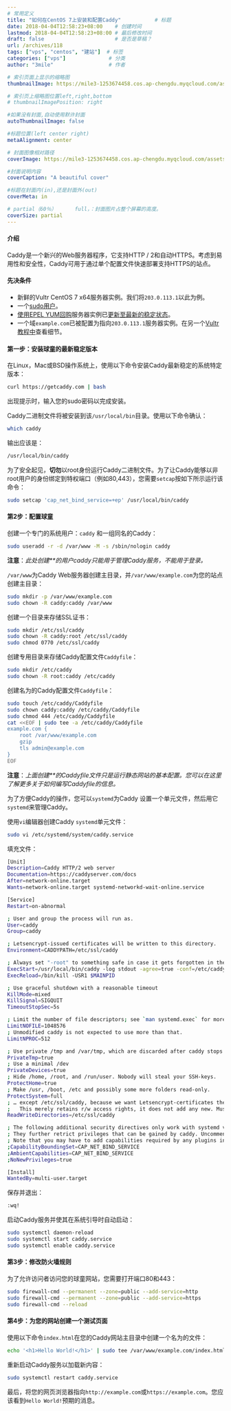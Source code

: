 ```yaml
---
# 常用定义
title: "如何在CentOS 7上安装和配置Caddy"           # 标题
date: 2018-04-04T12:58:23+08:00    # 创建时间
lastmod: 2018-04-04T12:58:23+08:00 # 最后修改时间
draft: false                       # 是否是草稿？
url: /archives/118
tags: ["vps", "centos", "建站"]  # 标签
categories: ["vps"]              # 分类
author: "3mile"                  # 作者

# 索引页面上显示的缩略图
thumbnailImage: https://mile3-1253674458.cos.ap-chengdu.myqcloud.com/assets/cover/6.jpg

# 索引页上缩略图位置left,right,bottom
# thumbnailImagePosition: right

#如果没有封面,自动使用默许封面
autoThumbnailImage: false

#标题位置(left center right)
metaAlignment: center

# 封面图像相对路径
coverImage: https://mile3-1253674458.cos.ap-chengdu.myqcloud.com/assets/cover/6.jpg

#封面说明内容
coverCaption: "A beautiful cover"

#标题在封面内(in),还是封面外(out)
coverMeta: in

# partial（60％）		full，：封面图片占整个屏幕的高度。
coverSize: partial
---
```




#### 介绍

Caddy是一个新兴的Web服务器程序，它支持HTTP / 2和自动HTTPS。考虑到易用性和安全性，Caddy可用于通过单个配置文件快速部署支持HTTPS的站点。

#### 先决条件

- 新鲜的Vultr CentOS 7 x64服务器实例。我们将`203.0.113.1`以此为例。
- 一个[sudo用户](https://www.vultr.com/docs/how-to-use-sudo-on-debian-centos-and-freebsd)。
- [使用EPEL YUM回购](https://www.vultr.com/docs/how-to-update-centos-7-ubuntu-16-04-and-debian-8)服务器实例已[更新至最新的稳定状态](https://www.vultr.com/docs/how-to-update-centos-7-ubuntu-16-04-and-debian-8)。
- 一个域`example.com`已被配置为指向`203.0.113.1`服务器实例。在另一个[Vultr教程中](https://www.vultr.com/docs/introduction-to-vultr-dns)查看细节。

#### 第一步：安装球童的最新稳定版本

在Linux，Mac或BSD操作系统上，使用以下命令安装Caddy最新稳定的系统特定版本：

```Bash
curl https://getcaddy.com | bash
```

出现提示时，输入您的sudo密码以完成安装。

Caddy二进制文件将被安装到该`/usr/local/bin`目录。使用以下命令确认：

```Bash
which caddy
```

输出应该是：

```Bash
/usr/local/bin/caddy
```

为了安全起见，**切勿**以root身份运行Caddy二进制文件。为了让Caddy能够以非root用户的身份绑定到特权端口（例如80,443），您需要`setcap`按如下所示运行该命令：

```Bash
sudo setcap 'cap_net_bind_service=+ep' /usr/local/bin/caddy
```

#### 第2步：配置球童

创建一个专门的系统用户：`caddy` 和一组同名的Caddy：

```Bash
sudo useradd -r -d /var/www -M -s /sbin/nologin caddy
```

**注意**：*此处创建**的用户caddy只能用于管理Caddy服务，不能用于登录。*

`/var/www`为Caddy Web服务器创建主目录，并`/var/www/example.com`为您的站点创建主目录：

```Bash
sudo mkdir -p /var/www/example.com
sudo chown -R caddy:caddy /var/www
```

创建一个目录来存储SSL证书：

```Bash
sudo mkdir /etc/ssl/caddy
sudo chown -R caddy:root /etc/ssl/caddy
sudo chmod 0770 /etc/ssl/caddy
```

创建专用目录来存储Caddy配置文件`Caddyfile`：

```Bash
sudo mkdir /etc/caddy
sudo chown -R root:caddy /etc/caddy
```

创建名为的Caddy配置文件`Caddyfile`：

```Bash
sudo touch /etc/caddy/Caddyfile
sudo chown caddy:caddy /etc/caddy/Caddyfile
sudo chmod 444 /etc/caddy/Caddyfile
cat <<EOF | sudo tee -a /etc/caddy/Caddyfile
example.com {
    root /var/www/example.com
    gzip
    tls admin@example.com
}
EOF
```

**注意**：*上面创建**的Caddyfile文件只是运行静态网站的基本配置。您可以在这里了解更多关于如何编写Caddyfile的信息。*

为了方便Caddy的操作，您可以`systemd`为Caddy 设置一个单元文件，然后用它`systemd`来管理Caddy。

使用`vi`编辑器创建Caddy `systemd`单元文件：

```Bash
sudo vi /etc/systemd/system/caddy.service
```

填充文件：

```Bash
[Unit]
Description=Caddy HTTP/2 web server
Documentation=https://caddyserver.com/docs
After=network-online.target
Wants=network-online.target systemd-networkd-wait-online.service

[Service]
Restart=on-abnormal

; User and group the process will run as.
User=caddy
Group=caddy

; Letsencrypt-issued certificates will be written to this directory.
Environment=CADDYPATH=/etc/ssl/caddy

; Always set "-root" to something safe in case it gets forgotten in the Caddyfile.
ExecStart=/usr/local/bin/caddy -log stdout -agree=true -conf=/etc/caddy/Caddyfile -root=/var/tmp
ExecReload=/bin/kill -USR1 $MAINPID

; Use graceful shutdown with a reasonable timeout
KillMode=mixed
KillSignal=SIGQUIT
TimeoutStopSec=5s

; Limit the number of file descriptors; see `man systemd.exec` for more limit settings.
LimitNOFILE=1048576
; Unmodified caddy is not expected to use more than that.
LimitNPROC=512

; Use private /tmp and /var/tmp, which are discarded after caddy stops.
PrivateTmp=true
; Use a minimal /dev
PrivateDevices=true
; Hide /home, /root, and /run/user. Nobody will steal your SSH-keys.
ProtectHome=true
; Make /usr, /boot, /etc and possibly some more folders read-only.
ProtectSystem=full
; … except /etc/ssl/caddy, because we want Letsencrypt-certificates there.
;   This merely retains r/w access rights, it does not add any new. Must still be writable on the host!
ReadWriteDirectories=/etc/ssl/caddy

; The following additional security directives only work with systemd v229 or later.
; They further retrict privileges that can be gained by caddy. Uncomment if you like.
; Note that you may have to add capabilities required by any plugins in use.
;CapabilityBoundingSet=CAP_NET_BIND_SERVICE
;AmbientCapabilities=CAP_NET_BIND_SERVICE
;NoNewPrivileges=true

[Install]
WantedBy=multi-user.target
```

保存并退出：

```Bash
:wq!
```

启动Caddy服务并使其在系统引导时自动启动：

```Bash
sudo systemctl daemon-reload
sudo systemctl start caddy.service
sudo systemctl enable caddy.service
```

#### 第3步：修改防火墙规则

为了允许访问者访问您的球童网站，您需要打开端口80和443：

```Bash
sudo firewall-cmd --permanent --zone=public --add-service=http 
sudo firewall-cmd --permanent --zone=public --add-service=https
sudo firewall-cmd --reload
```

#### 第4步：为您的网站创建一个测试页面

使用以下命令`index.html`在您的Caddy网站主目录中创建一个名为的文件：

```Bash
echo '<h1>Hello World!</h1>' | sudo tee /var/www/example.com/index.html
```

重新启动Caddy服务以加载新内容：

```Bash
sudo systemctl restart caddy.service
```

最后，将您的网页浏览器指向`http://example.com`或`https://example.com`。您应该看到`Hello World!`预期的消息。
